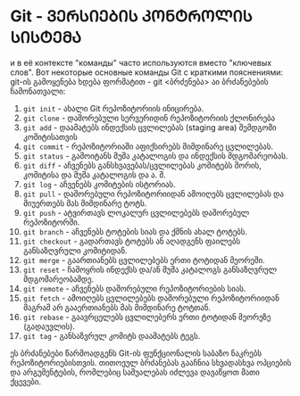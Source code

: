 # Git - ᲕᲔᲠᲡᲘᲔᲑᲘᲡ ᲙᲝᲜᲢᲠᲝᲚᲘᲡ ᲡᲘᲡᲢᲔᲛᲐ
 и в её контексте "команды" часто используются вместо "ключевых слов". Вот некоторые основные команды Git с краткими пояснениями:
 git-ის გამოყენება ხდება ფორმატით - git <ბრძენება>
 აი ბრძანებების ჩამონათვალი:
1. `git init` - ახალი Git რეპოზიტორიის ინიცირება.
2. `git clone` - დაშორებული სერვერიდინ რეპოზიტორიის ქლონირება
3. `git add` -  დაამატებს ინდექსის ცვლილებას (staging area) შემდგომი კომიტისათვის 
4. `git commit` - რეპოზიტორიაში აფიქსირებს მიმდინარე ცვლილებას.
5. `git status` - გამოიტანს მუშა კატალოგის და ინდექსის მდგომარეობას.
6. `git diff` - აჩვენებს განსხვავებას/ცვლილებას კომიტებს შორის, კომიტისა და მუშა კატალოგის და ა. შ.
7. `git log` - აჩვენებს კომიტების ისტორიას. 
8. `git pull` - დაშორებული რეპოზიტორიიდან ამოიღებს ცვლილებას და მიუერთებს მას მიმდინარე ტოტს.
9. `git push` - ატვირთავს ლოკალურ ცვლილებებს დაშორებულ რეპოზიტორში.
10. `git branch` - აჩვენებს ტოტების სიას და ქმნის ახალ ტოტებს.
11. `git checkout` - გადართავს ტოტებს ან აღადგენს ფაილებს განსაზღვრული კომიტიდან.
12. `git merge` - გაართიანებს ცვლილებებს ერთი ტოტიდან მეორეში.
13. `git reset` - ჩამოყრის ინდექსს და/ან მუშა კატალოგს განსაზღვრულ მდგომარეობამდე.
14. `git remote` - აჩვენებს დაშორებული რეპოზიტორიების სიას.
15. `git fetch` - ამოიღებს ცვლილებებს დაშორებული რეპოზიტორიიდან მაგრამ არ გააერთიანებს მას მიმდინარე ტოტთან.
16. `git rebase` - გაავრცელებს ცვლილებერს ერთი ტოტიდან მეორეზე (გადაუვლის).
17. `git tag` - განსაზვრულ კომიტს დაამატებს ტეგს.

ეს ბრძანებები წარმოადგენს Git-ის ფუნქციონალის საბაზო ნაკრებს რეპოზიტორიებისთვის. თითოეულ ბრძანებას გააჩნია სხვადასხვა ოპციების და არგუმენტების, რომლებიც საშუალებას იძლევა დავაწყოთ მათი ქცევები. 

